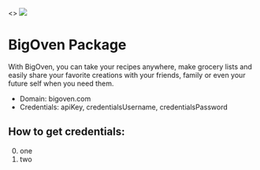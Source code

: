 <> [![](https://scdn.rapidapi.com/RapidAPI_banner.png)](https://rapidapi.com/package/BigOven/functions?utm_source=RapidAPIGitHub_BigOvenFunctions&utm_medium=button&utm_content=RapidAPI_GitHub)

# BigOven Package
With BigOven, you can take your recipes anywhere, make grocery lists and easily share your favorite creations with your friends, family or even your future self when you need them.
* Domain: bigoven.com
* Credentials: apiKey, credentialsUsername, credentialsPassword

## How to get credentials: 
0. one
1. two